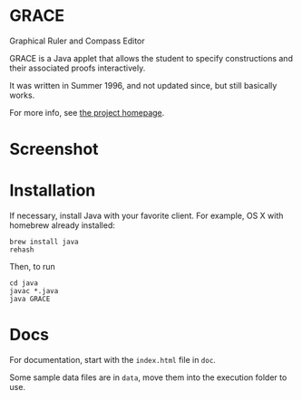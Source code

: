 # GRACE
Graphical Ruler and Compass Editor

GRACE is a Java applet that allows the student to specify constructions and their associated proofs interactively.

It was written in Summer 1996, and not updated since, but still basically works. 

For more info, see [the project homepage](https://www.cs.rice.edu/~jwarren/grace/).

# Screenshot


# Installation

If necessary, install Java with your favorite client. For example, OS X with homebrew already installed:

```
brew install java
rehash
```

Then, to run
```
cd java
javac *.java
java GRACE
```

# Docs

For documentation, start with the `index.html` file in `doc`.

Some sample data files are in `data`, move them into the execution folder to use.
